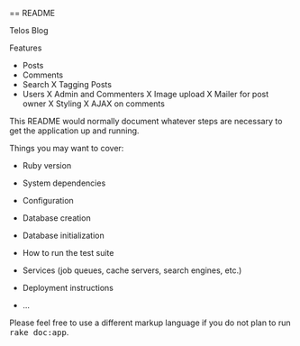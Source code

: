 == README

Telos Blog

Features
- Posts
- Comments
- Search
X Tagging Posts
- Users
X Admin and Commenters
X Image upload
X Mailer for post owner
X Styling
X AJAX on comments




This README would normally document whatever steps are necessary to get the
application up and running.

Things you may want to cover:

* Ruby version

* System dependencies

* Configuration

* Database creation

* Database initialization

* How to run the test suite

* Services (job queues, cache servers, search engines, etc.)

* Deployment instructions

* ...


Please feel free to use a different markup language if you do not plan to run
<tt>rake doc:app</tt>.
